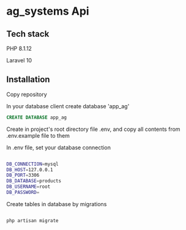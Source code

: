 # ag_systems Api

## Tech stack

PHP 8.1.12

Laravel 10

## Installation

Copy repository

In your database client create database 'app_ag'

```sql
CREATE DATABASE app_ag
```

Create in project's root directory file .env, and copy all contents from .env.example file to them

In .env file, set your database connection 

```bash

DB_CONNECTION=mysql
DB_HOST=127.0.0.1
DB_PORT=3306
DB_DATABASE=products
DB_USERNAME=root
DB_PASSWORD=

```

Create tables in database by migrations

```bash

php artisan migrate

```


